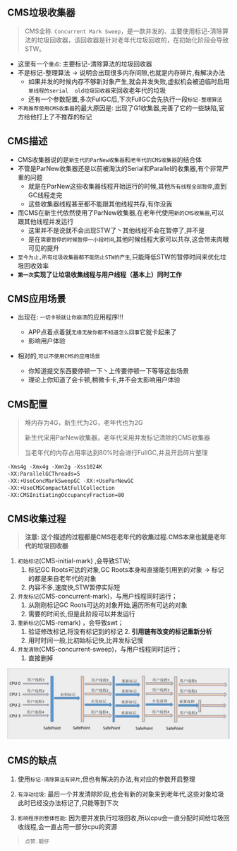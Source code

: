 ## CMS垃圾收集器

> CMS全称` Concurrent Mark Sweep`，是一款并发的、主要使用标记-清除算法的垃圾回收器，该回收器是针对老年代垃圾回收的，在初始化阶段会导致STW。

- 这里有一个`重点`: 主要标记-清除算法的垃圾回收器
- 不是标记-整理算法 -> 说明会出现很多内存间隙,也就是内存碎片,有解决办法
  - 如果并发的时候内存不够新对象产生,就会并发失败,虚拟机会被迫临时启用`单线程的serial  old垃圾回收器`来回收老年代的垃圾
  - 还有一个参数配置,多次FullGC后,下次FullGC会先执行一段`标记-整理算法`
- `不再推荐使用CMS收集器`的最大原因是: 出现了G1收集器,完善了它的一些缺陷,官方给他打上了不推荐的标记

## CMS描述

- CMS收集器说的是`新生代的ParNew收集器`和`老年代的CMS收集器`的结合体
- 不管是ParNew收集器还是以前被淘汰的Serial和Parallel的收集器,有个非常严重的问题
  - 就是在ParNew这些收集器线程开始运行的时候,其他`所有线程全部暂停`,直到GC线程走完
  - 这些收集器线程甚至都不能跟其他线程共存,有你没我
- 而CMS在新生代依然使用了ParNew收集器,在老年代使用`新的CMS收集器`,可以跟其他线程并发运行
  - 这里并不是说就不会出现STW了丶其他线程不会在暂停了,并不是
  - 是在`需要暂停的时候暂停一小段时间`,其他时候线程大家可以共存,这会带来肉眼可见的提升
- `至今为止,所有垃圾收集器都不能防止STW的产生`,只能降低STW的暂停时间来优化垃圾回收效率
- **`第一次`实现了让垃圾收集线程与用户线程（基本上）同时工作**

## CMS应用场景

- 出现在: `一切卡顿就让你崩溃`的应用程序!!!
  - APP点着点着就`无缘无故你都不知道怎么回事`它就卡起来了
  - 影响用户体验

- 相对的,`可以不使用CMS的应用场景` 
  - 你知道提交东西要停顿一下丶上传要停顿一下等等这些场景
  - 理论上你知道了会卡顿,稍微卡卡,并不会太影响用户体验

## CMS配置

> 堆内存为4G，新生代为2G，老年代也为2G
>
> 新生代采用ParNew收集器，老年代采用并发标记清除的CMS收集器
>
> 当老年代的内存占用率达到80%时会进行FullGC,并且开启碎片整理

```shell
-Xms4g -Xmx4g -Xmn2g -Xss1024K 
-XX:ParallelGCThreads=5 
-XX:+UseConcMarkSweepGC -XX:+UseParNewGC 
-XX:+UseCMSCompactAtFullCollection 
-XX:CMSInitiatingOccupancyFraction=80
```

## CMS收集过程

> **注意: 这个描述的过程都是CMS在老年代的收集过程.CMS本来也就是老年代的垃圾回收器**

1. `初始标记`(CMS-initial-mark) ,会导致STW;
   1. 标记GC Roots可达的对象,GC Roots本身和直接能引用到的对象 -> 标记的都是来自老年代的对象
   2. 内容不多,速度快,STW暂停实际短
2. `并发标记`(CMS-concurrent-mark)，与用户线程同时运行；
   1. 从刚刚标记GC Roots可达的对象开始,遍历所有可达的对象
   2. 需要的时间长,但是此阶段可以并发运行
3. `重新标记`(CMS-remark) ，会导致swt；
   1. 验证修改标记,将没有标记到的标记
      2. **引用链有改变的标记重新分析**
   2. 用时时间一般,比初始标记快,比并发标记慢
4. `并发清除`(CMS-concurrent-sweep)，与用户线程同时运行；
   1. 直接删掉

![image-20220225194728850](../../../../图片保存\image-20220225194728850.png)

## CMS的缺点

1. 使用`标记-清除算法有碎片`,但也有解决的办法,有对应的参数开启整理

2. `有浮动垃圾`: 最后一个并发清除阶段,也会有新的对象来到老年代,这些对象垃圾此时已经没办法标记了,只能等到下次

3. `影响程序的整体性能`: 因为要并发执行垃圾回收,所以cpu会一直分配时间给垃圾回收线程,会一直占用一部分cpu的资源

> `点赞.靓仔`